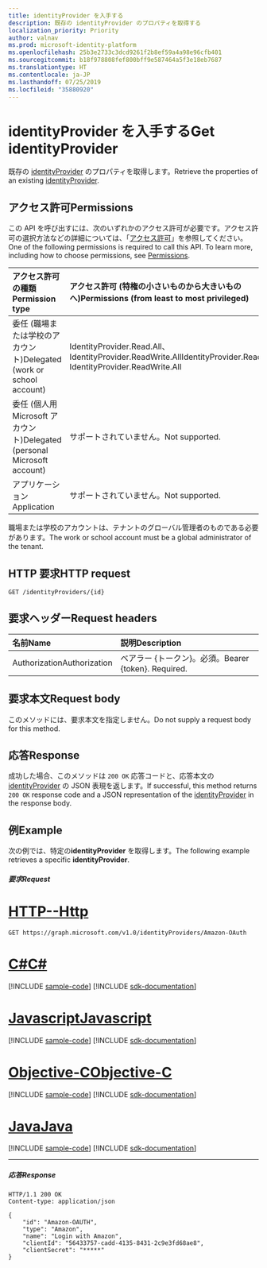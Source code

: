 ```yaml
---
title: identityProvider を入手する
description: 既存の identityProvider のプロパティを取得する
localization_priority: Priority
author: valnav
ms.prod: microsoft-identity-platform
ms.openlocfilehash: 25b3e2733c3dcd9261f2b8ef59a4a98e96cfb401
ms.sourcegitcommit: b18f978808fef800bff9e587464a5f3e18eb7687
ms.translationtype: HT
ms.contentlocale: ja-JP
ms.lasthandoff: 07/25/2019
ms.locfileid: "35880920"
---
```

# <a name="get-identityprovider"></a><span data-ttu-id="9664b-103">identityProvider を入手する</span><span class="sxs-lookup"><span data-stu-id="9664b-103">Get identityProvider</span></span>

<span data-ttu-id="9664b-104">既存の [identityProvider](../resources/identityprovider.md) のプロパティを取得します。</span><span class="sxs-lookup"><span data-stu-id="9664b-104">Retrieve the properties of an existing [identityProvider](../resources/identityprovider.md).</span></span>

## <a name="permissions"></a><span data-ttu-id="9664b-105">アクセス許可</span><span class="sxs-lookup"><span data-stu-id="9664b-105">Permissions</span></span>

<span data-ttu-id="9664b-p101">この API を呼び出すには、次のいずれかのアクセス許可が必要です。アクセス許可の選択方法などの詳細については、「[アクセス許可](/graph/permissions-reference)」を参照してください。</span><span class="sxs-lookup"><span data-stu-id="9664b-p101">One of the following permissions is required to call this API. To learn more, including how to choose permissions, see [Permissions](/graph/permissions-reference).</span></span>

|<span data-ttu-id="9664b-108">アクセス許可の種類</span><span class="sxs-lookup"><span data-stu-id="9664b-108">Permission type</span></span>      | <span data-ttu-id="9664b-109">アクセス許可 (特権の小さいものから大きいものへ)</span><span class="sxs-lookup"><span data-stu-id="9664b-109">Permissions (from least to most privileged)</span></span>              |
|:--------------------|:---------------------------------------------------------|
|<span data-ttu-id="9664b-110">委任 (職場または学校のアカウント)</span><span class="sxs-lookup"><span data-stu-id="9664b-110">Delegated (work or school account)</span></span>|<span data-ttu-id="9664b-111">IdentityProvider.Read.All、IdentityProvider.ReadWrite.All</span><span class="sxs-lookup"><span data-stu-id="9664b-111">IdentityProvider.Read.All, IdentityProvider.ReadWrite.All</span></span>|
|<span data-ttu-id="9664b-112">委任 (個人用 Microsoft アカウント)</span><span class="sxs-lookup"><span data-stu-id="9664b-112">Delegated (personal Microsoft account)</span></span>| <span data-ttu-id="9664b-113">サポートされていません。</span><span class="sxs-lookup"><span data-stu-id="9664b-113">Not supported.</span></span>|
|<span data-ttu-id="9664b-114">アプリケーション</span><span class="sxs-lookup"><span data-stu-id="9664b-114">Application</span></span>|<span data-ttu-id="9664b-115">サポートされていません。</span><span class="sxs-lookup"><span data-stu-id="9664b-115">Not supported.</span></span>|

<span data-ttu-id="9664b-116">職場または学校のアカウントは、テナントのグローバル管理者のものである必要があります。</span><span class="sxs-lookup"><span data-stu-id="9664b-116">The work or school account must be a global administrator of the tenant.</span></span>

## <a name="http-request"></a><span data-ttu-id="9664b-117">HTTP 要求</span><span class="sxs-lookup"><span data-stu-id="9664b-117">HTTP request</span></span>

<!-- { "blockType": "ignored" } -->
```http
GET /identityProviders/{id}
```

## <a name="request-headers"></a><span data-ttu-id="9664b-118">要求ヘッダー</span><span class="sxs-lookup"><span data-stu-id="9664b-118">Request headers</span></span>

|<span data-ttu-id="9664b-119">名前</span><span class="sxs-lookup"><span data-stu-id="9664b-119">Name</span></span>|<span data-ttu-id="9664b-120">説明</span><span class="sxs-lookup"><span data-stu-id="9664b-120">Description</span></span>|
|:---------------|:----------|
|<span data-ttu-id="9664b-121">Authorization</span><span class="sxs-lookup"><span data-stu-id="9664b-121">Authorization</span></span>|<span data-ttu-id="9664b-p102">ベアラー {トークン}。必須。</span><span class="sxs-lookup"><span data-stu-id="9664b-p102">Bearer {token}. Required.</span></span>|

## <a name="request-body"></a><span data-ttu-id="9664b-124">要求本文</span><span class="sxs-lookup"><span data-stu-id="9664b-124">Request body</span></span>

<span data-ttu-id="9664b-125">このメソッドには、要求本文を指定しません。</span><span class="sxs-lookup"><span data-stu-id="9664b-125">Do not supply a request body for this method.</span></span>

## <a name="response"></a><span data-ttu-id="9664b-126">応答</span><span class="sxs-lookup"><span data-stu-id="9664b-126">Response</span></span>

<span data-ttu-id="9664b-127">成功した場合、このメソッドは `200 OK` 応答コードと、応答本文の [identityProvider](../resources/identityprovider.md) の JSON 表現を返します。</span><span class="sxs-lookup"><span data-stu-id="9664b-127">If successful, this method returns `200 OK` response code and a JSON representation of the [identityProvider](../resources/identityprovider.md) in the response body.</span></span>

## <a name="example"></a><span data-ttu-id="9664b-128">例</span><span class="sxs-lookup"><span data-stu-id="9664b-128">Example</span></span>

<span data-ttu-id="9664b-129">次の例では、特定の**identityProvider** を取得します。</span><span class="sxs-lookup"><span data-stu-id="9664b-129">The following example retrieves a specific **identityProvider**.</span></span>

##### <a name="request"></a><span data-ttu-id="9664b-130">要求</span><span class="sxs-lookup"><span data-stu-id="9664b-130">Request</span></span>


# <a name="httptabhttp"></a>[<span data-ttu-id="9664b-131">HTTP</span><span class="sxs-lookup"><span data-stu-id="9664b-131">--Http</span></span>](#tab/http)
<!-- {
  "blockType": "request",
  "name": "get-identityprovider"
}-->
```http
GET https://graph.microsoft.com/v1.0/identityProviders/Amazon-OAuth
```
# <a name="ctabcsharp"></a>[<span data-ttu-id="9664b-132">C#</span><span class="sxs-lookup"><span data-stu-id="9664b-132">C#</span></span>](#tab/csharp)
[!INCLUDE [sample-code](../includes/snippets/csharp/get-identityprovider-csharp-snippets.md)]
[!INCLUDE [sdk-documentation](../includes/snippets/snippets-sdk-documentation-link.md)]

# <a name="javascripttabjavascript"></a>[<span data-ttu-id="9664b-133">Javascript</span><span class="sxs-lookup"><span data-stu-id="9664b-133">Javascript</span></span>](#tab/javascript)
[!INCLUDE [sample-code](../includes/snippets/javascript/get-identityprovider-javascript-snippets.md)]
[!INCLUDE [sdk-documentation](../includes/snippets/snippets-sdk-documentation-link.md)]

# <a name="objective-ctabobjc"></a>[<span data-ttu-id="9664b-134">Objective-C</span><span class="sxs-lookup"><span data-stu-id="9664b-134">Objective-C</span></span>](#tab/objc)
[!INCLUDE [sample-code](../includes/snippets/objc/get-identityprovider-objc-snippets.md)]
[!INCLUDE [sdk-documentation](../includes/snippets/snippets-sdk-documentation-link.md)]

# <a name="javatabjava"></a>[<span data-ttu-id="9664b-135">Java</span><span class="sxs-lookup"><span data-stu-id="9664b-135">Java</span></span>](#tab/java)
[!INCLUDE [sample-code](../includes/snippets/java/get-identityprovider-java-snippets.md)]
[!INCLUDE [sdk-documentation](../includes/snippets/snippets-sdk-documentation-link.md)]

---


##### <a name="response"></a><span data-ttu-id="9664b-136">応答</span><span class="sxs-lookup"><span data-stu-id="9664b-136">Response</span></span>

<!-- {
  "blockType": "response",
  "truncated": true,
  "@odata.type": "microsoft.graph.IdentityProvider"
} -->
```http
HTTP/1.1 200 OK
Content-type: application/json

{
    "id": "Amazon-OAUTH",
    "type": "Amazon",
    "name": "Login with Amazon",
    "clientId": "56433757-cadd-4135-8431-2c9e3fd68ae8",
    "clientSecret": "*****"
}
```

<!-- uuid: 8fcb5dbc-d5aa-4681-8e31-b001d5168d79
2015-10-25 14:57:30 UTC -->
<!-- {
  "type": "#page.annotation",
  "description": "Get identityProvider",
  "keywords": "",
  "section": "documentation",
  "tocPath": "",
  "suppressions": [
  ]
}-->
